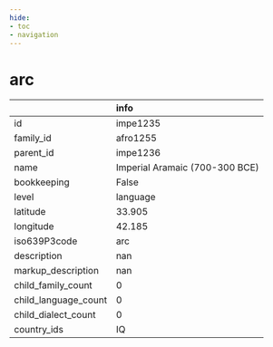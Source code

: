 ```yaml
---
hide:
- toc
- navigation
---
```

# arc
|                      | info                           |
|:---------------------|:-------------------------------|
| id                   | impe1235                       |
| family_id            | afro1255                       |
| parent_id            | impe1236                       |
| name                 | Imperial Aramaic (700-300 BCE) |
| bookkeeping          | False                          |
| level                | language                       |
| latitude             | 33.905                         |
| longitude            | 42.185                         |
| iso639P3code         | arc                            |
| description          | nan                            |
| markup_description   | nan                            |
| child_family_count   | 0                              |
| child_language_count | 0                              |
| child_dialect_count  | 0                              |
| country_ids          | IQ                             |